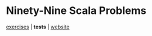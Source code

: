 # Ninety-Nine Scala Problems

[exercises](../../../../../../main/scala/com/martinbrosenberg/exercises/scalaproblems) | **tests** | [website](http://aperiodic.net/phil/scala/s-99/)